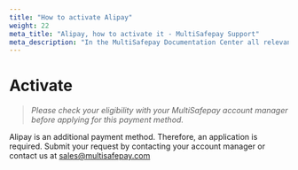 ```yaml
---
title: "How to activate Alipay"
weight: 22
meta_title: "Alipay, how to activate it - MultiSafepay Support"
meta_description: "In the MultiSafepay Documentation Center all relevant information regarding our Plugins and API. As well as Support pages for Payment Method, Tools and General Questions. You can also find the contact details of our Support Team and Integration Team."
---
```


# Activate 
>_Please check your eligibility with your MultiSafepay account manager before applying for this payment method._

Alipay is an additional payment method. Therefore, an application is required. Submit your request by contacting your account manager or contact us at <sales@multisafepay.com>
